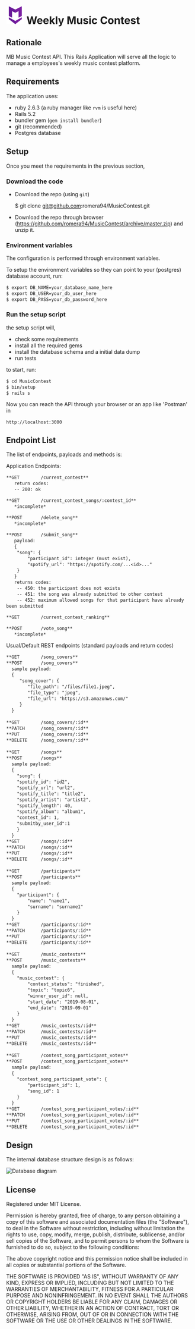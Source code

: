 # ![Logo](https://github.com/adam-p/markdown-here/raw/master/src/common/images/icon48.png "Logo") Weekly Music Contest 

## Rationale

MB Music Contest API. This Rails Application will serve all the logic to manage a employees's weekly music contest platform.

## Requirements

The application uses:

* ruby 2.6.3 (a ruby manager like `rvm` is useful here)
* Rails 5.2
* bundler gem (`gem install bundler`)
* git (recommended)
* Postgres database 

## Setup

Once you meet the requirements in the previous section, 

### Download the code

- Download the repo (using `git`)

    $ git clone git@github.com:romera94/MusicContest.git

- Download the repo through browser (https://github.com/romera94/MusicContest/archive/master.zip) and unzip it.

### Environment variables

The configuration is performed through environment variables. 

To setup the environment variables so they can point to your (postgres) database account, run:

    $ export DB_NAME=your_database_name_here
    $ export DB_USER=your_db_user_here
    $ export DB_PASS=your_db_password_here


### Run the setup script

the setup script will, 

- check some requirements 
- install all the required gems
- install the database schema and a initial data dump
- run tests

to start, run:

    $ cd MusicContest
    $ bin/setup
    $ rails s

Now you can reach the API through your browser or an app like 'Postman' in

    http://localhost:3000

## Endpoint List 

The list of endpoints, payloads and methods is:


Application Endpoints:

```
**GET        /current_contest**
   return codes:
   -- 200: ok
```

```
**GET        /current_contest_songs/:contest_id**
   *incomplete*
```

```
**POST       /delete_song**
   *incomplete*
```

```
**POST       /submit_song**
   payload:
   {
	"song": {
		"participant_id": integer (must exist),
		"spotify_url": "https://spotify.com/...<id>..."
	}
   }
   returns codes:
    -- 450: the participant does not exists
    -- 451: the song was already submitted to other contest
    -- 452: maximum allowed songs for that participant have already been submitted  

```

```
**GET        /current_contest_ranking**
```

```
**POST       /vote_song**
   *incomplete*
```

Usual/Default REST endpoints (standard payloads and return codes)

```
**GET        /song_covers**
**POST       /song_covers**
  sample payload:
  {
	 "song_cover": {
	 	"file_path": "/files/file1.jpeg",
	 	"file_type": "jpeg",
	 	"file_url": "https://s3.amazonws.com/"
	 }
  }

**GET        /song_covers/:id**
**PATCH      /song_covers/:id**
**PUT        /song_covers/:id**
**DELETE     /song_covers/:id**

**GET        /songs**
**POST       /songs**
  sample payload:
  {	
	"song": {
	"spotify_id": "id2", 
	"spotify_url": "url2", 
	"spotify_title": "title2",
	"spotify_artist": "artist2", 
	"spotify_length": 40, 
	"spotify_album": "album1",
	"contest_id": 1,
	"submitby_user_id":1
	}
  }
**GET        /songs/:id**
**PATCH      /songs/:id**
**PUT        /songs/:id**
**DELETE     /songs/:id**

**GET        /participants**
**POST       /participants**
  sample payload:
  {
    "participant": {
        "name": "name1",
        "surname": "surname1"
    }
  }
**GET        /participants/:id**
**PATCH      /participants/:id**
**PUT        /participants/:id**
**DELETE     /participants/:id**

**GET        /music_contests**
**POST       /music_contests**
  sample payload:
  {
    "music_contest": {
        "contest_status": "finished",
        "topic": "topic6",
        "winner_user_id": null,
        "start_date": "2019-08-01",
        "end_date": "2019-09-01"
    }
  }
**GET        /music_contests/:id**
**PATCH      /music_contests/:id**
**PUT        /music_contests/:id**
**DELETE     /music_contests/:id**

**GET        /contest_song_participant_votes**
**POST       /contest_song_participant_votes**
  sample payload:
  {  
    "contest_song_participant_vote": {
        "participant_id": 1,
        "song_id": 1
    }
  }
**GET        /contest_song_participant_votes/:id**
**PATCH      /contest_song_participant_votes/:id**
**PUT        /contest_song_participant_votes/:id**
**DELETE     /contest_song_participant_votes/:id**
```



## Design

The internal database structure design is as follows:


![Database diagram](https://raw.githubusercontent.com/romera94/MusicContest/master/docs/er_diagram.png "Database diagram")


## License

Registered under MIT License.

Permission is hereby granted, free of charge, to any person obtaining a copy of this software and associated documentation files (the "Software"), to deal in the Software without restriction, including without limitation the rights to use, copy, modify, merge, publish, distribute, sublicense, and/or sell copies of the Software, and to permit persons to whom the Software is furnished to do so, subject to the following conditions:

The above copyright notice and this permission notice shall be included in all copies or substantial portions of the Software.

THE SOFTWARE IS PROVIDED "AS IS", WITHOUT WARRANTY OF ANY KIND, EXPRESS OR IMPLIED, INCLUDING BUT NOT LIMITED TO THE WARRANTIES OF MERCHANTABILITY, FITNESS FOR A PARTICULAR PURPOSE AND NONINFRINGEMENT. IN NO EVENT SHALL THE AUTHORS OR COPYRIGHT HOLDERS BE LIABLE FOR ANY CLAIM, DAMAGES OR OTHER LIABILITY, WHETHER IN AN ACTION OF CONTRACT, TORT OR OTHERWISE, ARISING FROM, OUT OF OR IN CONNECTION WITH THE SOFTWARE OR THE USE OR OTHER DEALINGS IN THE SOFTWARE.
